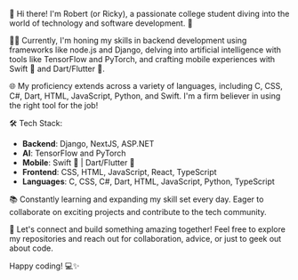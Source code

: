 👋 Hi there! I'm Robert (or Ricky), a passionate college student diving into the world of technology and software development. 🚀

👨‍💻 Currently, I'm honing my skills in backend development using frameworks like node.js and Django, delving into artificial intelligence with tools like TensorFlow and PyTorch, and crafting mobile experiences with Swift 📱 and Dart/Flutter 🚀.

🌐 My proficiency extends across a variety of languages, including C, CSS, C#, Dart, HTML, JavaScript, Python, and Swift. I'm a firm believer in using the right tool for the job!

🛠️ Tech Stack:
- **Backend**: Django, NextJS, ASP.NET
- **AI**: TensorFlow and PyTorch
- **Mobile**: Swift 📱 | Dart/Flutter 🚀
- **Frontend**: CSS, HTML, JavaScript, React, TypeScript
- **Languages**: C, CSS, C#, Dart, HTML, JavaScript, Python, TypeScript

📚 Constantly learning and expanding my skill set every day. Eager to collaborate on exciting projects and contribute to the tech community.

🤝 Let's connect and build something amazing together! Feel free to explore my repositories and reach out for collaboration, advice, or just to geek out about code.

Happy coding! 💻✨
